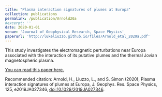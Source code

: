 ```yaml
---
title: "Plasma interaction signatures of plumes at Europa"
collection: publications
permalink: /publication/Arnold20a
#excerpt: ''
date: 2020-01-01
venue: 'Journal of Geophysical Research, Space Physics'
paperurl: 'http://lukeliuzzo.github.io/files/Arnold_etal_2020a.pdf'
---
```

This study investigates the electromagnetic perturbations near Europa associated with the interaction of its putative plumes and the thermal Jovian magnetospheric plasma.

[You can read this paper here.](http://lukeliuzzo.github.io/files/Arnold_etal_2020a.pdf)

Recommended citation: Arnold, H., Liuzzo, L., and S. Simon (2020), Plasma interaction signatures of plumes at Europa, J. Geophys. Res. Space Physics, 125, e2019JA027346, [doi:10.1029/2019JA027346](https://doi.org/10.1029/2019JA027346).
